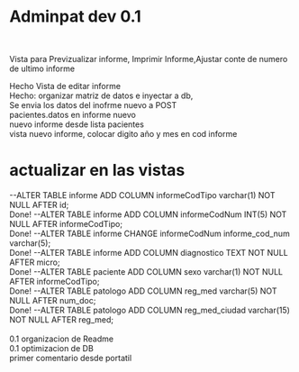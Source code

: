# Adminpat dev 0.1
<br>
<p>Vista para Previzualizar informe, Imprimir Informe,Ajustar conte de numero de ultimo informe</p>
Hecho Vista de editar informe
<br>
Hecho: organizar matriz de datos e inyectar a db,
<br>
Se envia los datos del inofrme nuevo a POST
<br>
pacientes.datos en informe nuevo
<br>
nuevo informe desde lista pacientes
<br>
vista nuevo informe, colocar digito año y mes en cod informe
<br>
<h1>actualizar en las vistas</h1>
--ALTER TABLE informe ADD COLUMN informeCodTipo varchar(1) NOT NULL AFTER id;<br/>
Done! --ALTER TABLE informe ADD COLUMN informeCodNum INT(5) NOT NULL AFTER informeCodTipo;<br/>
Done! --ALTER TABLE informe CHANGE informeCodNum informe_cod_num varchar(5);<br/>
Done! --ALTER TABLE informe ADD COLUMN diagnostico TEXT NOT NULL AFTER micro;<br/>
Done! --ALTER TABLE paciente ADD COLUMN sexo varchar(1) NOT NULL AFTER informeCodTipo;</br>
Done! --ALTER TABLE patologo ADD COLUMN reg_med varchar(5) NOT NULL AFTER num_doc;</br>
Done! --ALTER TABLE patologo ADD COLUMN reg_med_ciudad varchar(15) NOT NULL AFTER reg_med;</br>
<br>
0.1 organizacion de Readme<br/>
0.1 optimizacion de DB<br/>
primer comentario desde portatil

